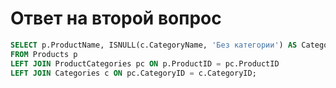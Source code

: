 # Ответ на второй вопрос

``` sql
SELECT p.ProductName, ISNULL(c.CategoryName, 'Без категории') AS CategoryName
FROM Products p
LEFT JOIN ProductCategories pc ON p.ProductID = pc.ProductID
LEFT JOIN Categories c ON pc.CategoryID = c.CategoryID;
```
